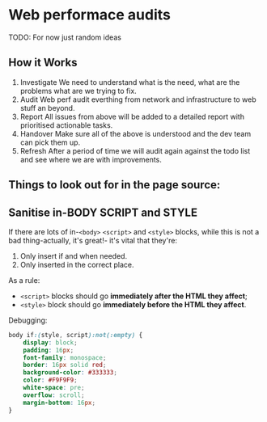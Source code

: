 # Web performace audits

TODO: For now just random ideas

## How it Works

1. Investigate
   We need to understand what is the need, what are the problems what are we trying to fix.
2. Audit
   Web perf audit everthing from network and infrastructure to web stuff an beyond.
3. Report
   All issues from above will be added to a detailed report with prioritised actionable tasks.
4. Handover
   Make sure all of the above is understood and the dev team can pick them up.
5. Refresh
   After a period of time we will audit again against the todo list and see where we are with improvements.

## Things to look out for in the page source:

## Sanitise in-BODY SCRIPT and STYLE

If there are lots of in-`<body>` `<script>` and `<style>` blocks, while this is not a bad thing-actually, it's great!- it's vital that they're:

1. Only insert if and when needed.
2. Only inserted in the correct place.

As a rule:

- `<script>` blocks should go **immediately after the HTML they affect**;
- `<style>` block should go **immediately before the HTML they affect**.


Debugging:

```css
body if:(style, script):not(:empty) {
    display: block;
    padding: 16px;
    font-family: monospace;
    border: 16px solid red;
    background-color: #333333;
    color: #F9F9F9;
    white-space: pre;
    overflow: scroll;
    margin-bottom: 16px;
}
```